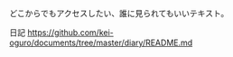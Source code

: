 どこからでもアクセスしたい、誰に見られてもいいテキスト。

日記 https://github.com/kei-oguro/documents/tree/master/diary/README.md
